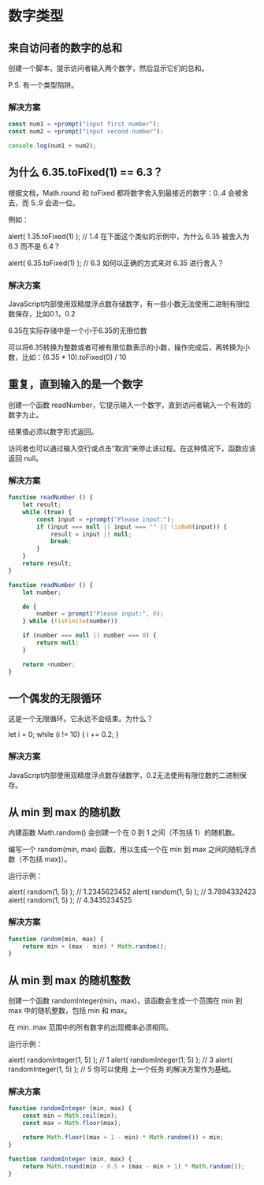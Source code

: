 # 数字类型

## 来自访问者的数字的总和

创建一个脚本，提示访问者输入两个数字，然后显示它们的总和。

P.S. 有一个类型陷阱。

### 解决方案

``` javascript
const num1 = +prompt("input first number");
const num2 = +prompt("input second number");

console.log(num1 + num2);
```

## 为什么 6.35.toFixed(1) == 6.3？

根据文档，Math.round 和 toFixed 都将数字舍入到最接近的数字：0..4 会被舍去，而 5..9 会进一位。

例如：

alert( 1.35.toFixed(1) ); // 1.4
在下面这个类似的示例中，为什么 6.35 被舍入为 6.3 而不是 6.4？

alert( 6.35.toFixed(1) ); // 6.3
如何以正确的方式来对 6.35 进行舍入？

### 解决方案

JavaScript内部使用双精度浮点数存储数字，有一些小数无法使用二进制有限位数保存，比如0.1，0.2

6.35在实际存储中是一个小于6.35的无限位数

可以将6.35转换为整数或者可被有限位数表示的小数，操作完成后，再转换为小数，比如：(6.35 * 10).toFixed(0) / 10


## 重复，直到输入的是一个数字

创建一个函数 readNumber，它提示输入一个数字，直到访问者输入一个有效的数字为止。

结果值必须以数字形式返回。

访问者也可以通过输入空行或点击“取消”来停止该过程。在这种情况下，函数应该返回 null。

### 解决方案

``` javascript
function readNumber () {
    let result;
    while (true) {
        const input = +prompt("Please input:");
        if (input === null || input === "" || !isNaN(input)) {
            result = input || null;
            break;
        }
    }
    return result;
}
```

``` javascript
function readNumber () {
    let number;

    do {
        number = prompt("Please input:", 0);
    } while (!isFinite(number))

    if (number === null || number === 0) {
        return null;
    }

    return +number;
}
```

## 一个偶发的无限循环

这是一个无限循环。它永远不会结束。为什么？

let i = 0;
while (i != 10) {
  i += 0.2;
}

### 解决方案

JavaScript内部使用双精度浮点数存储数字，0.2无法使用有限位数的二进制保存。


## 从 min 到 max 的随机数

内建函数 Math.random() 会创建一个在 0 到 1 之间（不包括 1）的随机数。

编写一个 random(min, max) 函数，用以生成一个在 min 到 max 之间的随机浮点数（不包括 max)）。

运行示例：

alert( random(1, 5) ); // 1.2345623452
alert( random(1, 5) ); // 3.7894332423
alert( random(1, 5) ); // 4.3435234525

### 解决方案

``` javascript
function random(min, max) {
    return min + (max - min) * Math.random();
}
```

## 从 min 到 max 的随机整数

创建一个函数 randomInteger(min，max)，该函数会生成一个范围在 min 到 max 中的随机整数，包括 min 和 max。

在 min..max 范围中的所有数字的出现概率必须相同。

运行示例：

alert( randomInteger(1, 5) ); // 1
alert( randomInteger(1, 5) ); // 3
alert( randomInteger(1, 5) ); // 5
你可以使用 上一个任务 的解决方案作为基础。

### 解决方案

``` javascript
function randomInteger (min, max) {
    const min = Math.ceil(min);
    const max = Math.floor(max);

    return Math.floor((max + 1 - min) * Math.random()) + min;
}
```

``` javascript
function randomInteger (min, max) {
    return Math.round(min - 0.5 + (max - min + 1) * Math.random());
}
```